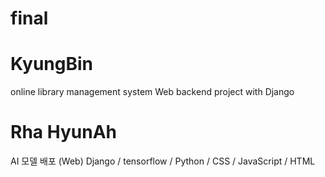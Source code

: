 # final

# KyungBin
online library management system
Web backend project with Django

# Rha HyunAh
AI 모델 배포 (Web)
Django / tensorflow / Python / CSS / JavaScript / HTML